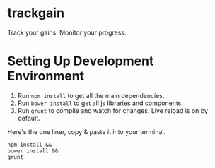 trackgain
=========

Track your gains. Monitor your progress.

Setting Up Development Environment
=========

1. Run `npm install` to get all the main dependencies.
2. Run `bower install` to get all js libraries and components.
3. Run `grunt` to compile and watch for changes. Live reload is on by default.

Here's the one liner, copy & paste it into your terminal.
```shell
npm install &&
bower install &&
grunt
```
